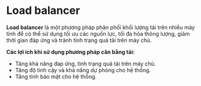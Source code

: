 # Load balancer

**Load balancer** là một phương pháp phân phối khối lượng tải trên nhiều máy tính để có thể sử dụng tối ưu các nguồn lực, tối đa hóa thông lượng, giảm thời gian đáp ứng và tránh tình trạng quá tải trên máy chủ.

**Các lợi ích khi sử dụng phương pháp cân bằng tải:**

* Tăng khả năng đap ứng, tình trạng quá tải trên máy chủ.
* Tăng độ tinh cậy và khả năng dự phòng cho hệ thống.
* Tăng tính bảo mật cho hệ thống.
